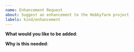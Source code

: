 ```yaml
---
name: Enhancement Request
about: Suggest an enhancement to the Hobbyfarm project
labels: kind/enhancement
---
```

<!-- Please only use this template for submitting enhancement requests -->

**What would you like to be added**:

**Why is this needed**:
